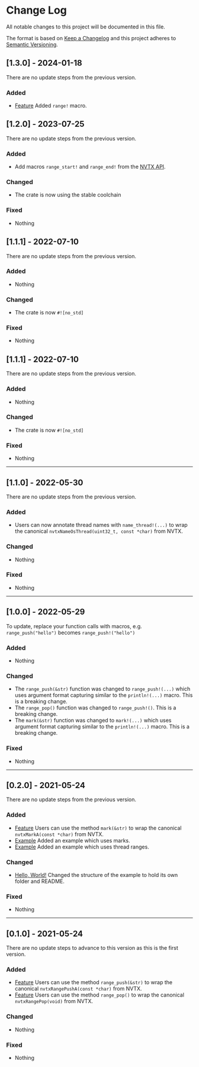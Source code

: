 
# Change Log

All notable changes to this project will be documented in this file.

The format is based on [Keep a Changelog](http://keepachangelog.com/)
and this project adheres to [Semantic Versioning](http://semver.org/).

## [1.3.0] - 2024-01-18

There are no update steps from the previous version.

### Added

- [Feature](https://github.com/simbleau/nvtx/pull/19)
  Added `range!` macro.

## [1.2.0] - 2023-07-25

There are no update steps from the previous version.

### Added

- Add macros `range_start!` and `range_end!` from the [NVTX API](https://docs.nvidia.com/nsight-visual-studio-edition/nvtx/index.html#nvtx-library-events-range-start-end).

### Changed

- The crate is now using the stable coolchain

### Fixed

- Nothing

## [1.1.1] - 2022-07-10

There are no update steps from the previous version.

### Added

- Nothing

### Changed

- The crate is now `#![no_std]`

### Fixed

- Nothing

## [1.1.1] - 2022-07-10

There are no update steps from the previous version.

### Added

- Nothing

### Changed

- The crate is now `#![no_std]`

### Fixed

- Nothing

---

## [1.1.0] - 2022-05-30

There are no update steps from the previous version.

### Added

- Users can now annotate thread names with `name_thread!(...)` to wrap the canonical `nvtxNameOsThread(uint32_t, const *char)` from NVTX.

### Changed

- Nothing

### Fixed

- Nothing

---

## [1.0.0] - 2022-05-29

To update, replace your function calls with macros, e.g. `range_push("hello")` becomes `range_push!("hello")`

### Added

- Nothing

### Changed

- The `range_push(&str)` function was changed to `range_push!(...)` which uses argument format capturing similar to the `println!(...)` macro. This is a breaking change.
- The `range_pop()` function was changed to `range_push!()`. This is a breaking change.
- The `mark(&str)` function was changed to `mark!(...)` which uses argument format capturing similar to the `println!(...)` macro. This is a breaking change.

### Fixed

- Nothing

---

## [0.2.0] - 2021-05-24

There are no update steps from the previous version.

### Added

- [Feature](https://github.com/simbleau/nvtx/blob/ab656ade3db26c7aea4346ec975730261b6dcd6d/src/lib.rs#L73)
  Users can use the method `mark(&str)` to wrap the canonical `nvtxMarkA(const *char)` from NVTX.
- [Example](https://github.com/simbleau/nvtx/blob/ab656ade3db26c7aea4346ec975730261b6dcd6d/examples/mark)
  Added an example which uses marks.
- [Example](https://github.com/simbleau/nvtx/blob/ab656ade3db26c7aea4346ec975730261b6dcd6d/examples/thread_range)
  Added an example which uses thread ranges.

### Changed

- [Hello, World!](https://github.com/simbleau/nvtx/blob/ab656ade3db26c7aea4346ec975730261b6dcd6d/examples/hello_world)
  Changed the structure of the example to hold its own folder and README.

### Fixed

- Nothing

---

## [0.1.0] - 2021-05-24

There are no update steps to advance to this version as this is the first version.

### Added

- [Feature](https://github.com/simbleau/nvtx/blob/8966d0cf05338c4472657119bf8277fd2f59cc69/src/lib.rs#L38)
  Users can use the method `range_push(&str)` to wrap the canonical `nvtxRangePushA(const *char)` from NVTX.
- [Feature](https://github.com/simbleau/nvtx/blob/8966d0cf05338c4472657119bf8277fd2f59cc69/src/lib.rs#L57)
  Users can use the method `range_pop()` to wrap the canonical `nvtxRangePop(void)` from NVTX.

### Changed

- Nothing

### Fixed

- Nothing

